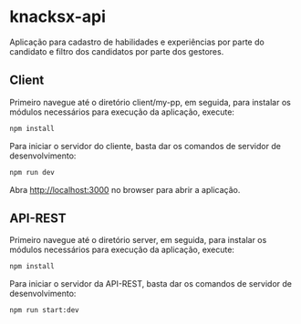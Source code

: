 # knacksx-api

Aplicação para cadastro de habilidades e experiências por parte do candidato e filtro dos candidatos por parte dos gestores.

## Client

Primeiro navegue até o diretório client/my-pp, em seguida, para instalar os módulos necessários para execução da aplicação, execute:

```bash
npm install
```

Para iniciar o servidor do cliente, basta dar os comandos de servidor de desenvolvimento:

```bash
npm run dev
```

Abra [http://localhost:3000](http://localhost:3000) no browser para abrir a aplicação.

## API-REST

Primeiro navegue até o diretório server, em seguida, para instalar os módulos necessários para execução da aplicação, execute:

```bash
npm install
```

Para iniciar o servidor da API-REST, basta dar os comandos de servidor de desenvolvimento:

```bash
npm run start:dev
```
